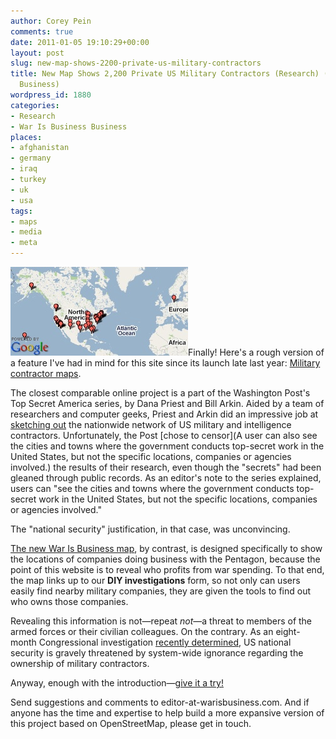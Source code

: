 ```yaml
---
author: Corey Pein
comments: true
date: 2011-01-05 19:10:29+00:00
layout: post
slug: new-map-shows-2200-private-us-military-contractors
title: New Map Shows 2,200 Private US Military Contractors (Research) (War Is Business
  Business)
wordpress_id: 1880
categories:
- Research
- War Is Business Business
places:
- afghanistan
- germany
- iraq
- turkey
- uk
- usa
tags:
- maps
- media
- meta
---
```


[![](/images/2011/01/WIB-2010-dod-contractor-map-preview.jpg)](http://www.warisbusiness.com/diy/map)Finally! Here's a rough version of a feature I've had in mind for this site since its launch late last year: [Military contractor maps](http://www.warisbusiness.com/diy/map/).

The closest comparable online project is a part of the Washington Post's Top Secret America series, by Dana Priest and Bill Arkin. Aided by a team of researchers and computer geeks, Priest and Arkin did an impressive job at [sketching out](http://projects.washingtonpost.com/top-secret-america/map/) the nationwide network of US military and intelligence contractors. Unfortunately, the Post [chose to censor](A user can also see the cities and towns where the government conducts top-secret work in the United States, but not the specific locations, companies or agencies involved.) the results of their research, even though the "secrets" had been gleaned through public records. As an editor's note to the series explained, users can "see the cities and towns where the government conducts top-secret work in the United States, but not the specific locations, companies or agencies involved."

<!-- more -->The "national security" justification, in that case, was unconvincing.

[The new War Is Business map](http://www.warisbusiness.com/diy/map/), by contrast, is designed specifically to show the locations of companies doing business with the Pentagon, because the point of this website is to reveal who profits from war spending. To that end, the map links up to our **DIY investigations** form, so not only can users easily find nearby military companies, they are given the tools to find out who owns those companies.

Revealing this information is not—repeat _not_—a threat to members of the armed forces or their civilian colleagues. On the contrary. As an eight-month Congressional investigation [recently determined](http://www.warisbusiness.com/news/is-the-pentagon-the-worlds-biggest-sucker/), US national security is gravely threatened by system-wide ignorance regarding the ownership of military contractors.

Anyway, enough with the introduction—[give it a try!](http://www.warisbusiness.com/diy/map/)

Send suggestions and comments to editor-at-warisbusiness.com. And if anyone has the time and expertise to help build a more expansive version of this project based on OpenStreetMap, please get in touch.
